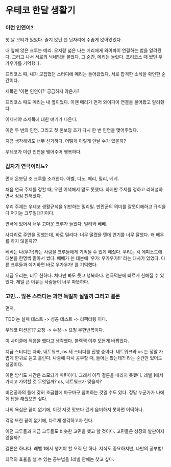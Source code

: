 # 우테코 한달 생활기

### 이런 인연이?

첫 날 오티가 있었다. 즐겨 앉던 맨 뒷자리에 수줍게 앉아있었다.

내 옆에 앉은 크루는 메리. 오지랖 넓은 나는 메리에게 와이파이 연결하는 법을 알려줬다.
그러고 나서 서로의 닉네임을 물었다. 그 순간, 메리는 놀랐다. 프리코스 때 썼던 우가우가를 기억했다.

프리코스 때, 내가 모집했던 스터디에 메리는 들어왔었다.
서로 합격한 소식을 확인한 순간이다.

제목인 '이런 인연이?' 궁금하지 않은가?

프리코스 때도 메리는 내 옆이었다. 이땐 메리가 먼저 와이파이 연결을 물어봤고 알려줬다.

이제서야 소제목에 대한 얘기가 나온다.

이런 두 번의 인연. 그리고 첫 온보딩 조가 다시 한 번 인연을 맺어주었다.

지금 생각해봐도 너무 신기하다. 어떻게 이렇게 만날 수가 있을까?

우테코가 이런 인연을 맺어주어 행복하다.

### 갑자기 연극이라뇨?

먼저 온보딩 조 크루를 소개한다. 아벨, 디노, 메리, 밀리, 베베.

처음 연극 주제를 정할 때, 우린 어색해서 말도 못했다. 하지만 주제를 정하고 리허설하면서 점점 친해졌다.

우리 주제는 우테코 생활규칙을 위반하는 밀리밀. 반란군의 의미를 잘못이해하고 규칙을 다 어기는 크루일대기이다.

연극에 있어서 너무 고마운 크루가 둘있다. 밀리와 베베.

사다리로 주연을 정했는데, 바로 밀리다. 너무 떨렸을 텐데 연기를 너무 잘했다.
왜 배우를 하지 않을까??

베베는 나(우가)라는 사람을 크루들에게 기억될 수 있게 해줬다. 우리는 각 에피소드에 대본을 한명씩 맡아서 썼다.
베베가 쓴 대본에 '우가: 우가우가!!' 라는 대사가 있었다. 다른 크루들과 얘기하면 바로 우가우가! 를 기억했다.

지금 우리는, 너무 친하다. 쳐다만 봐도 웃고 행복하다.
연극덕분에 빠르게 친해질 수 있었다. 제일 큰 이유는 사람들이 너무 따뜻하다.

### 고민... 많은 스터디는 과연 득일까 실일까 그리고 결론

먼저,

TDD 는 실패 테스트 -> 성공 테스트 -> 리팩터링 이다. 

우테코 미션은?? 요청 -> 수정 -> 요청 무한반복이다.

이 사이클에 적응을 했다고 생각했다. 블랙잭 이후 모든게 바뀌었다.

지금 스터디는 자바, 네트워크, os 세 스터디를 진행 중이다. 네트워크와 os 는 정말 가볍게 한귀로 듣고 흘린다.
나중에 다시 공부할 때, 들어는 봤는데?! 라는 순간만 있어도 성공이다.

이런 방식도 시간은 소모되기 마련이다. 그래서 아직 결론을 내리지 못했다.
레벨 1에서 가지고 가야할 것 무엇일까? os, 네트워크가 맞을까?

비전공자의 틀에 갖혀 조급함에 마구마구 참여하는 것일 수도 있다. 정말 누군가가 나에게 답을 해줬으면 싶다.

나의 욕심은 끝이 없기에, 이것 저것 맛보다 깊게 음미하지 못하면 어떡하나.

걱정 또한 끝이 없기에, 다르게 생각하고자 한다.

이전 크루들과 지금 크루들도 비슷한 고민을 했고 할 것이다. 고민들은 성장의 발판이지 않을까?

결론은 하나다. 레벨 1에서 챙겨야 할 오직 단 하나.
지식도 중요하지만, 나만의 공부법!

최적의 효율을 낼 수 있는 공부법을 1레벨 안에는 찾고 싶다.
